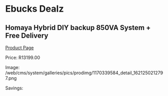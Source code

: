 
# Ebucks Dealz
## Homaya Hybrid DIY backup 850VA System + Free Delivery
[Product Page](https://www.ebucks.com/web/shop/productSelected.do?prodId=1170339584&catId=854105660)

Price: R13199.00

Image: /web/cms/system/galleries/pics/prodimg/1170339584_detail_1621250212797.png

Savings: 


	